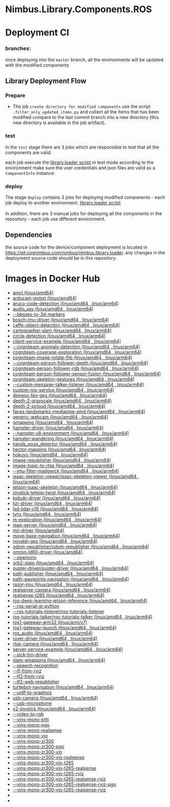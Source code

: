 # Nimbus.Library.Components.ROS


# Deployment CI

### branches:
once deploying into the `master` branch, all the environments will be updated with the modified components 
## Library Deployment Flow
### Prepare
* The job `create directory for modified components` use the script `.filter_only_updated_items.py` and collect all the items that has been modified compare to the last commit branch into a new directory (this new directory is available in the job artifact).

### test
In the `test` stage there are 3 jobs which are responsible to test that all the components are valid. 

each job execute the <a href="https://git.cognimbus.com/nimbus/nimbus.library.loader/-/tree/develop/script_cli/PushComponentsDevices">library.loader script</a> in test mode according to the environment make sure the user credentials and json files are valid as a `ComponentInfo` instance.
### deploy
The stage `deploy` contains 3 jobs for deploying modified components - each job deploy to another environment.
<a href="https://git.cognimbus.com/nimbus/nimbus.library.loader/-/tree/develop/script_cli/PushComponentsDevices">library.loader script</a>
</br>
</br>
In addition, there are 3 manual jobs for deploying all the components in the repository - each job use different environment.  

## Dependencies
the source code for the device/component deployment is located in https://git.cognimbus.com/nimbus/nimbus.library.loader. any changes in the deployment source code should be in this repository. 


# Images in Docker Hub

- [amcl (linux/amd64)](https://hub.docker.com/r/cognimbus/amcl)
- [arducam-jeston (linux/amd64)](https://hub.docker.com/r/cognimbus/arducam-jetson)
- [aruco-code-detection (linux/amd64 , linux/arm64)](https://hub.docker.com/r/cognimbus/aruco-code-detection)
- [audio_say  (linux/amd64 , linux/arm64)](https://hub.docker.com/r/cognimbus/audio_say)
- [--bboxes-to-3d-markers](https://hub.docker.com/r/cognimbus/bboxes-to-3d-markers)
- [bosch-imu-driver (linux/amd64 , linux/arm64)](https://hub.docker.com/r/cognimbus/bosch-imu-driver)
- [caffe-object-detection (linux/amd64 , linux/arm64)](https://hub.docker.com/r/cognimbus/caffe-object-detection)
- [cartographer-slam (linux/amd64 , linux/arm64)](https://hub.docker.com/r/cognimbus/cartographer-slam)
- [circle-detection (linux/amd64 , linux/arm64)](https://hub.docker.com/r/cognimbus/circle-detection)
- [client-service-example (linux/amd64 , linux/arm64)](https://hub.docker.com/r/cognimbus/client-service)
- [--cogniteam-anomaly-detection (linux/amd64 , linux/arm64)](https://hub.docker.com/r/cognimbus/cogniteam-anomaly-detection)
- [cogniteam-coverage-exploration (linux/amd64 , linux/arm64)](https://hub.docker.com/r/cognimbus/cogniteam-coverage-exploration)
- [cogniteam-image-rotate-filp (linux/amd64 , linux/arm64)](https://hub.docker.com/r/cognimbus/image-rotate-filp)
- [--cogniteam-person-follower-depth (linux/amd64 , linux/arm64)](https://hub.docker.com/r/cognimbus/cogniteam-person-follower-depth)
- [cogniteam-person-follower-rgb (linux/amd64 , linux/arm64)](https://hub.docker.com/r/cognimbus/person_follower_rgb_camera)
- [cogniteam-person-follower-sensor-fusion (linux/amd64 , linux/arm64)](https://hub.docker.com/r/cognimbus/cogniteam-person-follower-sensor-fusion)
- [cogniteam-skeleton-gestures (linux/amd64 , linux/arm64)](https://hub.docker.com/r/cognimbus/cogniteam-skeleton-gestures)
- [--custom-message-talker-listener (linux/amd64 , linux/arm64)](https://hub.docker.com/r/cognimbus/custome-message-tutorial)
- [custom-ros-service (linux/amd64 , linux/arm64)](https://hub.docker.com/r/cognimbus/custom-ros-service)
- [deegoo-fpv-gps (linux/amd64 , linux/arm64)](https://hub.docker.com/r/cognimbus/deegoo-fpv-gps)
- [depth-2-grayscale (linux/amd64 , linux/arm64)](https://hub.docker.com/r/cognimbus/depth_to_compressed_grayscale_img)
- [depth-2-pcloud (linux/amd64 , linux/arm64)](https://hub.docker.com/r/cognimbus/depth_to_pcloud_scan)
- [faces-landsmarks-mediapipe-amd (linux/amd64 , linux/arm64)](https://hub.docker.com/r/cognimbus/faces-landsmarks-mediapipe-amd)
- [generic-webcam (linux/amd64 , linux/arm64)](https://hub.docker.com/r/cognimbus/opencv-webcam-driver)
- [gmapping (linux/amd64 , linux/arm64)](https://hub.docker.com/r/cognimbus/gmapping)
- [hamster-driver (linux/amd64 , linux/arm64)](https://hub.docker.com/r/cognimbus/hamster-driver)
- [--hamster-v8-environment (linux/amd64 , linux/arm64)](https://hub.docker.com/r/cognimbus/hamster-v8-environment)
- [hamster-wandering (linux/amd64 , linux/arm64)](https://hub.docker.com/r/cognimbus/hamster-wandering)
- [hands_pose_detector (linux/amd64 , linux/arm64)](https://hub.docker.com/r/cognimbus/hands-pose-detection)
- [hector-mapping (linux/amd64 , linux/arm64)](https://hub.docker.com/r/cognimbus/hector-mapping)
- [hokuyo (linux/amd64 , linux/arm64)](https://hub.docker.com/r/cognimbus/hokuyo)
- [image-republisher (linux/amd64 , linux/arm64)](https://hub.docker.com/r/cognimbus/image-republisher)
- [image-topic-to-rtsp (linux/amd64 , linux/arm64)](https://hub.docker.com/r/cognimbus/image-topic-to-rtsp)
- [--imu-filter-madgwick (linux/amd64 , linux/arm64)](https://hub.docker.com/r/cognimbus/imu-filter-madgwick)
- [isaac-skeleton-viewer/isaac-skeleton-viewer (linux/amd64 , linux/arm64)](https://hub.docker.com/r/cognimbus/isaac-skeleton-ros)
- [jetson-isaac-skeleton (linux/amd64 , linux/arm64)](https://hub.docker.com/r/cognimbus/jetson-isaac-skeleton-ros)
- [joystick-teleop-twist (linux/amd64 , linux/arm64)](https://hub.docker.com/r/cognimbus/joystick-teleop)
- [kobuki-driver (linux/amd64 , linux/arm64)](https://hub.docker.com/r/cognimbus/kobuki_driver)
- [lizi-driver (linux/amd64 , linux/arm64)](https://hub.docker.com/r/cognimbus/lizi-driver)
- [lsd-lidar-c16 (linux/amd64 , linux/arm64)](https://hub.docker.com/r/cognimbus/lsd-lidar-c16)
- [lynx (linux/amd64 , linux/arm64)](https://hub.docker.com/r/cognimbus/lynx)
- [m-exploration (linux/amd64 , linux/arm64)](https://hub.docker.com/r/cognimbus/m_exploration)
- [map-server (linux/amd64 , linux/arm64)](https://hub.docker.com/r/cognimbus/map-server)
- [mir-driver (linux/amd64)](https://hub.docker.com/r/cognimbus/dfki_mir_driver)
- [move-base-navigation (linux/amd64 , linux/arm64)](https://hub.docker.com/r/cognimbus/move-base)
- [novatel-gps (linux/amd64 , linux/arm64)](https://hub.docker.com/r/cognimbus/novatel-gps)
- [odom-republisher/odom-republisher (linux/amd64 , linux/arm64)](https://hub.docker.com/r/cognimbus/rover-odom-republisher)
- [omron-ld60-driver (linux/amd64)](https://hub.docker.com/r/cognimbus/omron_ld60_driver)
- [--openvino](https://hub.docker.com/r/cognimbus/openvino)
- [orb2-slam (linux/amd64 , linux/arm64)](https://hub.docker.com/r/cognimbus/orb2-slam)
- [ouster-driver/ouster-driver (linux/amd64 , linux/arm64)](https://hub.docker.com/r/cognimbus/ros1-ouster-driver)
- [path-publisher (linux/amd64 , linux/arm64)](https://hub.docker.com/r/cognimbus/path-publisher)
- [path-waypoints-navigation (linux/amd64 , linux/arm64)](https://hub.docker.com/r/cognimbus/path-waypoints-navigation)
- [razor-imu (linux/amd64 , linux/arm64)](https://hub.docker.com/r/cognimbus/razor-imu)
- [realsense-camera (linux/amd64 , linux/arm64)](https://hub.docker.com/r/cognimbus/ros2-realsense-camera)
- [realsense-t265 (linux/amd64 , linux/arm64)](https://hub.docker.com/r/cognimbus/realsenset265)
- [ros-deep-learning-jetson-inference (linux/amd64 , linux/arm64)](https://hub.docker.com/r/cognimbus/ros_deep_learning_jetson_inference)
- [--ros-serial-st-python](https://hub.docker.com/r/cognimbus/ros-serial-st-python)
- [--ros-tutorials-listener/ros-tutorials-listener](https://hub.docker.com/r/cognimbus/ros-tutorials-listener/ros-tutorials-listener)
- [ros-tutorials-talker/ros-tutorials-talker (linux/amd64 , linux/arm64)](https://hub.docker.com/r/cognimbus/ros2-tutorials-talker)
- [ros1-gateway-arm32 (linux/arm/v7)](https://hub.docker.com/r/cognimbus/ros1-gateway-arm32)
- [ros1-gateway-launch (linux/amd64 , linux/arm64)](https://hub.docker.com/r/cognimbus/ros1-gateway)
- [ros_audio (linux/amd64 , linux/arm64)](https://hub.docker.com/r/cognimbus/ros-audio)
- [rover-driver (linux/amd64 , linux/arm64)](https://hub.docker.com/r/cognimbus/rover-driver)
- [rtsp-camera (linux/amd64 , linux/arm64)](https://hub.docker.com/r/cognimbus/rtsp-camera)
- [server-service-example (linux/amd64 , linux/arm64)](https://hub.docker.com/r/cognimbus/server-service)
- [--sick-tim-driver ](https://hub.docker.com/r/cognimbus/sick-tim-driver)
- [slam-gmapping (linux/amd64 , linux/arm64)](https://hub.docker.com/r/cognimbus/slam_gmapping)
- [--speech-recognition ](https://hub.docker.com/r/cognimbus/speech-recognition)
- [--tf-from-rviz](https://hub.docker.com/r/cognimbus/tf-from-rviz)
- [--tf2-from-rviz](https://hub.docker.com/r/cognimbus/tf2-from-rviz)
- [--tf2-web-republisher](https://hub.docker.com/r/cognimbus/tf2-web-republisher)
- [turtlebot-navigation (linux/amd64 , linux/arm64)](https://hub.docker.com/r/cognimbus/turtlebot3-wafflepi)
- [--urdf-to-graphviz](https://hub.docker.com/r/cognimbus/urdf-to-graphviz)
- [usb-camera (linux/amd64 , linux/arm64)](https://hub.docker.com/r/cognimbus/usb-cam)
- [--usb-microphone](https://hub.docker.com/r/cognimbus/usb-microphone)
- [v2-joystick (linux/amd64 , linux/arm64)](https://hub.docker.com/r/cognimbus/joystick-teleop)
- [--video-to-rgb](https://hub.docker.com/r/cognimbus/video-to-rgb)
- [--vins-mono-kitti](https://hub.docker.com/r/cognimbus/vins-mono-kitti)
- [--vins-mono-pgo](https://hub.docker.com/r/cognimbus/vins-mono-pgo)
- [--vins-mono-realsense](https://hub.docker.com/r/cognimbus/vins-mono-realsense)
- [--vins-mono-vio](https://hub.docker.com/r/cognimbus/vins-mono-vio)
- [--vins-mono-zr300](https://hub.docker.com/r/cognimbus/vins-mono-zr300)
- [--vins-mono-zr300-pgo](https://hub.docker.com/r/cognimbus/vins-mono-zr300-pgo)
- [--vins-mono-zr300-vio](https://hub.docker.com/r/cognimbus/vins-mono-zr300-vio)
- [--vins-mono-zr300-vio-realsense](https://hub.docker.com/r/cognimbus/vins-mono-zr300-vio-realsense)
- [--vins-mono-zr300-vio-t265](https://hub.docker.com/r/cognimbus/vins-mono-zr300-vio-t265)
- [--vins-mono-zr300-vio-t265-realsense](https://hub.docker.com/r/cognimbus/vins-mono-zr300-vio-t265-realsense)
- [--vins-mono-zr300-vio-t265-rviz](https://hub.docker.com/r/cognimbus/vins-mono-zr300-vio-t265-rviz)
- [--vins-mono-zr300-vio-t265-realsense-rviz](https://hub.docker.com/r/cognimbus/vins-mono-zr300-vio-t265-realsense-rviz)
- [--vins-mono-zr300-vio-t265-realsense-rviz-pgo](https://hub.docker.com/r/cognimbus/vins-mono-zr300-vio-t265-realsense-rviz-pgo)
- [--vins-mono-zr300-vio-t265-realsense-rviz](https://hub.docker.com/r/cognimbus/vins-mono-zr300-vio-t265-realsense-rviz)
- [](https://hub.docker.com/r/cognimbus/)
- [](https://hub.docker.com/r/cognimbus/)
